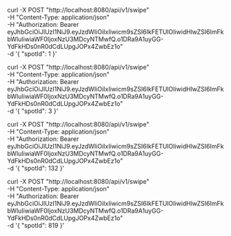 curl -X POST "http://localhost:8080/api/v1/swipe" \
-H "Content-Type: application/json" \
-H "Authorization: Bearer eyJhbGciOiJIUzI1NiJ9.eyJzdWIiOiIxIiwicm9sZSI6IkFETUlOIiwidHlwZSI6ImFkbWluIiwiaWF0IjoxNzU3MDcyNTMwfQ.o1DRa9A1uyGG-YdFkHDs0nR0dCdLUpgJOPx4ZwbEz1o" \
-d '{
"spotId": 1
}'


curl -X POST "http://localhost:8080/api/v1/swipe" \
-H "Content-Type: application/json" \
-H "Authorization: Bearer eyJhbGciOiJIUzI1NiJ9.eyJzdWIiOiIxIiwicm9sZSI6IkFETUlOIiwidHlwZSI6ImFkbWluIiwiaWF0IjoxNzU3MDcyNTMwfQ.o1DRa9A1uyGG-YdFkHDs0nR0dCdLUpgJOPx4ZwbEz1o" \
-d '{
"spotId": 3
}'

curl -X POST "http://localhost:8080/api/v1/swipe" \
-H "Content-Type: application/json" \
-H "Authorization: Bearer eyJhbGciOiJIUzI1NiJ9.eyJzdWIiOiIxIiwicm9sZSI6IkFETUlOIiwidHlwZSI6ImFkbWluIiwiaWF0IjoxNzU3MDcyNTMwfQ.o1DRa9A1uyGG-YdFkHDs0nR0dCdLUpgJOPx4ZwbEz1o" \
-d '{
"spotId": 132
}'

curl -X POST "http://localhost:8080/api/v1/swipe" \
-H "Content-Type: application/json" \
-H "Authorization: Bearer eyJhbGciOiJIUzI1NiJ9.eyJzdWIiOiIxIiwicm9sZSI6IkFETUlOIiwidHlwZSI6ImFkbWluIiwiaWF0IjoxNzU3MDcyNTMwfQ.o1DRa9A1uyGG-YdFkHDs0nR0dCdLUpgJOPx4ZwbEz1o" \
-d '{
"spotId": 819
}'